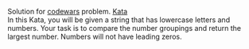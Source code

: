 Solution for <a href="http://www.codewars.com">codewars</a> problem.
<a href=https://www.codewars.com/kata/59dd2c38f703c4ae5e000014>Kata</a>
<br>
In this Kata, you will be given a string that has lowercase letters and numbers. Your task is to compare the number groupings and return the largest number. Numbers will not have leading zeros.
<br>
